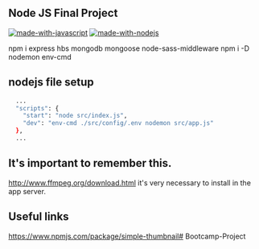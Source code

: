 ## Node JS Final Project

[![made-with-javascript](https://img.shields.io/badge/Made%20with-JavaScript-1f425f.svg)](https://www.javascript.com)
[![made-with-nodejs](https://img.shields.io/badge/Made_with-Node_JS-green.svg)](https://nodejs.org/es/)

npm i express hbs mongodb mongoose node-sass-middleware
npm i -D nodemon env-cmd

## nodejs file setup
```sh
  ...
  "scripts": {
    "start": "node src/index.js",
    "dev": "env-cmd ./src/config/.env nodemon src/app.js"
  },
  ...
```

## It's important to remember this. 
http://www.ffmpeg.org/download.html it's very necessary to install in the app server.

## Useful links

https://www.npmjs.com/package/simple-thumbnail# Bootcamp-Project
